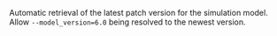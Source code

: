 Automatic retrieval of the latest patch version for the simulation model.
Allow `--model_version=6.0` being resolved to the newest version.
